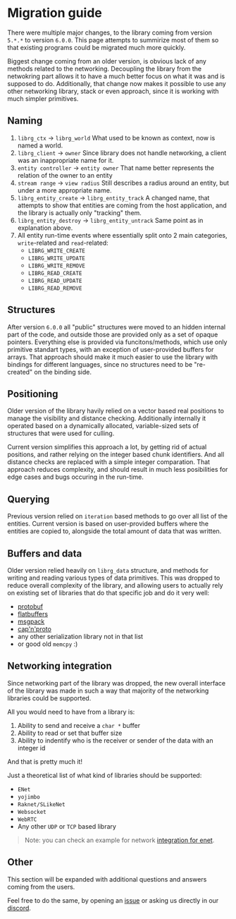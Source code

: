 # Migration guide

There were multiple major changes, to the library coming from version `5.*.*` to version `6.0.0`.
This page attempts to summirize most of them so that existing programs could be migrated much more quickly.

Biggest change coming from an older version, is obvious lack of any methods related to the networking.
Decoupling the library from the netwokring part allows it to have a much better focus on what it was and is supposed to do.
Additionally, that change now makes it possible to use any other networking library, stack or even approach, since it is working with much simpler primitives.

## Naming

1. `librg_ctx` -> `librg_world` What used to be known as context, now is named a world.
2. `librg_client` -> `owner` Since library does not handle networking, a client was an inappropriate name for it.
3. `entity controller` -> `entity owner` That name better represents the relation of the owner to an entity
4. `stream range` -> `view radius` Still describes a radius around an entity, but under a more appropriate name.
5. `librg_entity_create` -> `librg_entity_track` A changed name, that attempts to show that entities are coming from the host application, and the library is actually only "tracking" them.
5. `librg_entity_destroy` -> `librg_entity_untrack` Same point as in explanation above.
5. All entity run-time events where essentially split onto 2 main categories, `write`-related and `read`-related:
    * `LIBRG_WRITE_CREATE`
    * `LIBRG_WRITE_UPDATE`
    * `LIBRG_WRITE_REMOVE`
    * `LIBRG_READ_CREATE`
    * `LIBRG_READ_UPDATE`
    * `LIBRG_READ_REMOVE`

## Structures

After version `6.0.0` all "public" structures were moved to an hidden internal part of the code, and outside those are provided only as a set of opaque pointers.
Everything else is provided via funcitons/methods, which use only primitive standart types, with an exception of user-provided buffers for arrays.
That approach should make it much easier to use the library with bindings for different languages, since no structures need to be "re-created" on the binding side.

## Positioning

Older version of the library havily relied on a vector based real positions to manage the visibility and distance checking.
Additionally internally it operated based on a dynamically allocated, variable-sized sets of structures that were used for culling.

Current version simplifies this approach a lot, by getting rid of actual positions, and rather relying on the integer based chunk identifiers.
And all distance checks are replaced with a simple integer comparation.
That approach reduces complexity, and should result in much less posibilities for edge cases and bugs occuring in the run-time.

## Querying

Previous version relied on `iteration` based methods to go over all list of the entities.
Current version is based on user-provided buffers where the entities are copied to,
alongside the total amount of data that was written.

## Buffers and data

Older version relied heavily on `librg_data` structure, and methods for writing and reading various types of data primitives.
This was dropped to reduce overall complexity of the library, and allowing users to actually rely on existing set of libraries that do that specific job and do it very well:

 * [protobuf](https://developers.google.com/protocol-buffers/)
 * [flatbuffers](https://google.github.io/flatbuffers/)
 * [msgpack](https://msgpack.org/)
 * [cap'n'proto](https://capnproto.org/)
 * any other serialization library not in that list
 * or good old `memcpy` :)

## Networking integration

Since networking part of the library was dropped, the new overall interface of the library was made in such a way that majority of the networking libraries could be supported.

All you would need to have from a library is:

1. Ability to send and receive a `char *` buffer
2. Ability to read or set that buffer size
3. Ability to indentify who is the receiver or sender of the data with an integer id

And that is pretty much it!

Just a theoretical list of what kind of libraries should be supported:

* `ENet`
* `yojimbo`
* `Raknet/SLikeNet`
* `Websocket`
* `WebRTC`
* Any other `UDP` or `TCP` based library

> Note: you can check an example for network [integration for enet](https://github.com/zpl-c/librg/blob/master/code/apps/example-enet.c).

## Other

This section will be expanded with additional questions and answers coming from the users.

Feel free to do the same, by opening an [issue](https://github.com/zpl-c/librg/issues) or asking us directly in our [discord](https://discord.gg/2fZVEym).
